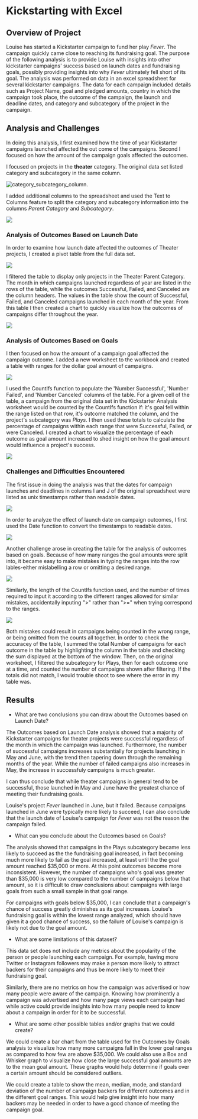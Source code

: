 # Kickstarting with Excel

## Overview of Project

Louise has started a Kickstarter campaign to fund her play *Fever*.  The campaign quickly came close to reaching its fundraising goal. The purpose of the following analysis is to provide Louise with insights into other kickstarter campaigns' success based on launch dates and fundraising goals, possibly providing insights into why *Fever* ultimately fell short of its goal.  The analysis was performed on data in an excel spreadsheet for several kickstarter campaigns.  The data for each campaign included details such as Project Name, goal and pledged amounts, country in which the campaign took place, the outcome of the campaign, the launch and deadline dates, and category and subcategory of the project in the campaign.  

## Analysis and Challenges

In doing this analysis, I first examined how the time of year Kickstarter campaigns launched affected the out come of the campaigns.  Second I focused on how the amount of the campaign goals affected the outcomes.  

I focused on projects in the **theater** category.  The original data set listed category and subcategory in the same column. 

![category_subcategory_column](resources/category_subcategory_column.png).  

I added additional columns to the spreadsheet and used the Text to Columns feature to split the category and subcategory information into the columns *Parent Category* and *Subcategory*.  

![](resources/parent_sub_category_split.png)



### Analysis of Outcomes Based on Launch Date

In order to examine how launch date affected the outcomes of Theater projects, I created a pivot table from the full data set. 

![](resources/Pivot_Table.png)

I filtered the table to display only projects in the Theater Parent Category.  The month in which campaigns launched regardless of year are listed in the rows of the table, while the outcomes Successful, Failed, and Canceled are the column headers.  The values in the table show the count of Successful, Failed, and Canceled campaigns launched in each month of the year.  From this table I then created a chart to quickly visualize how the outcomes of campaigns differ throughout the year.  

![](resources/Theater_Outcomes_vs_Launch.png)

### Analysis of Outcomes Based on Goals

I then focused on how the amount of a campaign goal affected the campaign outcome.  I added a new worksheet to the workbook and created a table with ranges for the dollar goal amount of campaigns.  

![](resources/Table_Outcomes_vs_Goals.png)

I used the CountIfs function to populate the 'Number Successful', 'Number Failed', and 'Number Canceled' columns of the table.  For a given cell of the table, a campaign from the original data set in the Kickstarter Analysis worksheet would be counted by the CountIfs function if: it's goal fell within the range listed on that row, it's outcome matched the column, and the project's subcategory was *Plays*.  I then used these totals to calculate the percentage of campaigns within each range that were Successful, Failed, or were Canceled.  I created a chart to visualize the percentage of each outcome as goal amount increased to shed insight on how the goal amount would influence a project's success.

![](resources/Outcomes_vs_Goals.png)


### Challenges and Difficulties Encountered

The first issue in doing the analysis was that the dates for campaign launches and deadlines in columns I and J of the original spreadsheet were listed as unix timestamps rather than readable dates.

![](resources/Date_format.png)  

In order to analyze the effect of launch date on campaign outcomes, I first used the Date function to convert the timestamps to readable dates.

![](resources/Date_format_conversion.png)

Another challenge arose in creating the table for the analysis of outcomes based on goals.  Because of how many ranges the goal amounts were split into, it became easy to make mistakes in typing the ranges into the row lables-either mislabelling a row or omitting a desired range.  

![](resources/Goal_ranges.png)

Similarly, the length of the CountIfs function used, and the number of times required to input it according to the different ranges allowed for similar mistakes, accidentally inputing ">" rather than ">=" when trying correspond to the ranges.  

![](resources/range_formula_excerpt.png)

Both mistakes could result in campaigns being counted in the wrong range, or being omitted from the counts all together.  In order to check the accuracey of the table, I summed the total Number of campaigns for each outcome in the table by highlighting the column in the table and checking the sum displayed at the bottom of the window.  Then, on the original worksheet, I filtered the subcategory for Plays, then for each outcome one at a time, and counted the number of campaigns shown after filtering.  If the totals did not match, I would trouble shoot to see where the error in my table was.

## Results

- What are two conclusions you can draw about the Outcomes based on Launch Date?

The Outcomes based on Launch Date analysis showed that a majority of Kickstarter campaigns for theater projects were successful regardless of the month in which the campaign was launched.  Furthermore, the number of successful campaigns increases substantially for projects launching in May and June, with the trend then tapering down through the remaining months of the year.  While the number of failed campaigns also increases in May, the increase in successfuly campaigns is much greater.  

I can thus conclude that while theater campaigns in general tend to be successful, those launched in May and June have the greatest chance of meeting their fundraising goals.  

Louise's project *Fever* launched in June, but it failed.  Because campaigns launched in June were typically more likely to succeed, I can also conclude that the launch date of Louise's campaign for *Fever* was not the reason the campaign failed.

- What can you conclude about the Outcomes based on Goals?

The analysis showed that campaigns in the Plays subcategory became less likely to succeed as the the fundraising goal increased, in fact becoming much more likely to fail as the goal increased, at least until the the goal amount reached $35,000 or more.  At this point outcomes become more inconsistent.  However, the number of campaigns who's goal was greater than $35,000 is very low compared to the number of campaigns below that amount, so it is difficult to draw conclusions about campaigns with large goals from such a small sample in that goal range.  

For campaigns with goals below $35,000, I can conclude that a campaign's chance of success greatly diminishes as its goal increases.  Louise's fundraising goal is within the lowest range analyzed, which should have given it a good chance of success, so the failure of Louise's campaign is likely not due to the goal amount.

- What are some limitations of this dataset?

This data set does not include any metrics about the popularity of the person or people launching each campaign.  For example, having more Twitter or Instagram followers may make a person more likely to attract backers for their campaigns and thus be more likely to meet their fundraising goal. 

Similarly, there are no metrics on how the campaign was advertised or how many people were aware of the campaign.  Knowing how prominently a campaign was advertised and how many page views each campaign had while active could provide insights into how many people need to know about a campaign in order for it to be successful.

- What are some other possible tables and/or graphs that we could create?

We could create a bar chart from the table used for the Outcomes by Goals analysis to visualize how many more campaigns fall in the lower goal ranges as compared to how few are above $35,000.  We could also use a Box and Whisker graph to visualize how close the large successful goal amounts are to the mean goal amount.  These graphs would help determine if goals over a certain amount should be considered outliers.

We could create a table to show the mean, median, mode, and standard deviation of the number of campaign backers for different outcomes and in the different goal ranges.  This would help give insight into how many backers may be needed in order to have a good chance of meeting the campaign goal.
